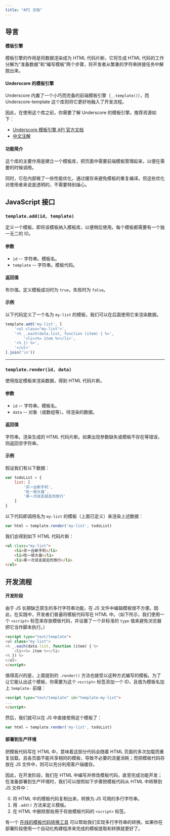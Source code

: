 ```yaml
---
title: "API 文档"
---
```


## 导言 <a name="intro">&nbsp;</a>

#### 模板引擎 <a name="intro--template-engine">&nbsp;</a>

模板引擎的作用是将数据渲染成为 HTML 代码片断，它将生成 HTML 代码的工作分解为“准备数据”和“编写模板”两个步骤，将开发者从繁重的字符串拼接任务中解脱出来。

#### Underscore 的模板引擎 <a name="intro--underscore">&nbsp;</a>

Underscore 内置了一个小巧而完备的前端模板引擎（`_.template()`），而 Underscore-template 这个库则将它更好地融入了开发流程。

因此，在使用这个库之前，你需要了解 Underscore 的模板引擎。推荐资源如下：

* [Underscore 模板引擎 API 官方文档](http://underscorejs.org/#template)
* [中文注解](https://github.com/cssmagic/blog/issues/4)

#### 功能简介 <a name="intro--functionality">&nbsp;</a>

这个库的主要作用是建立一个模板库，把页面中需要前端模板管理起来，以便在需要的时候调用。

同时，它在内部做了一些性能优化，通过缓存来避免模板的重复编译。但这些优化对使用者来说是透明的，不需要特别操心。

## JavaScript 接口 <a name="js-api">&nbsp;</a>

### `template.add(id, template)`<a name="js-api--add"></a>

定义一个模板，即将该模板纳入模板库，以便稍后使用。每个模板都需要有一个独一无二的 ID。

#### 参数

* `id` -- 字符串。模板名。
* `template` -- 字符串。模板代码。

#### 返回值

布尔值。定义模板成功时为 `true`，失败时为 `false`。

#### 示例

以下代码定义了一个名为 `my-list` 的模板，我们可以在后面使用它来渲染数据。

```js
template.add('my-list', [
	'<ul class="my-list">',
	'<% _.each(data.list, function (item) { %>',
		'<li><%= item %></li>',
	'<% }) %>',
	'</ul>'
].join('\n'))
```

***

### `template.render(id, data)`<a name="js-api-render"></a>

使用指定模板来渲染数据，得到 HTML 代码片断。

#### 参数

* `id` -- 字符串。模板名。
* `data` -- 对象（或数组等）。待渲染的数据。

#### 返回值

字符串。渲染生成的 HTML 代码片断。如果出现参数缺失或模板不存在等错误，则返回空字符串。

#### 示例

假设我们有以下数据：

```js
var todoList = {
	list: [
		'买一台新手机',
		'吃一顿大餐',
		'来一次说走就走的旅行'
	]
}
```

以下代码即调用名为 `my-list` 的模板（上面已定义）来渲染上述数据：

```js
var html = template.render('my-list', todoList)
```

我们会得到如下 HTML 代码片断：

```html
<ul class="my-list">
	<li>买一台新手机</li>
	<li>吃一顿大餐</li>
	<li>来一次说走就走的旅行</li>
</ul>
```

## 开发流程 <a name="workflow">&nbsp;</a>

#### 开发阶段 <a name="workflow--dev">&nbsp;</a>

由于 JS 长期缺乏原生的多行字符串功能，在 JS 文件中编辑模板很不方便。因此，在实践中，开发者们普遍将模板代码写在 HTML 中。（如下所示，我们使用一个 `<script>` 标签来存放模板代码，并设置了一个非标准的 `type` 值来避免浏览器把它当作脚本执行。）

```html
<script type="text/template">
<ul class="my-list">
<% _.each(data.list, function (item) { %>
	<li><%= item %></li>
<% }) %>
</ul>
</script>
```

值得高兴的是，上面提到的 `.render()` 方法也接受以这种方式编写的模板。为了让它能认出这个模板，你需要为这个 `<script>` 标签添加一个 ID，且值为模板名加上 `template-` 前缀：

```html
<script type="text/template" id="template-my-list">
...
</script>
```

然后，我们就可以在 JS 中直接使用这个模板了：

```js
var html = template.render('my-list', todoList)
```

#### 部署到生产环境 <a name="workflow--deploy">&nbsp;</a>

把模板代码写在 HTML 中，意味着这部分代码会随着 HTML 页面的多次加载而重复加载，且各页面不能共享相同的模板，导致不必要的流量消耗；而把模板代码存放在 JS 文件中，则可以充分利用客户端缓存。

因此，在开发阶段，我们在 HTML 中编写并修改模板代码，直至完成功能开发；在准备部署到生产环境时，我们可以按照如下步骤把模板代码从 HTML 中转移到 JS 文件中：

0. 将 HTML 中的模板代码复制出来，转换为 JS 可用的多行字符串。
0. 用 `.add()` 方法来定义模板。
0. 在 HTML 中删除那些用于存放模板代码的 `<script>` 标签。

有一个 [在线的模板代码转换工具](http://m.uemall.com/static/m/tool/template/) 可以帮助我们实现多行字符串的转换。如果你在部署阶段使用一个自动化构建程序来完成的模板提取和转换就更好了。
